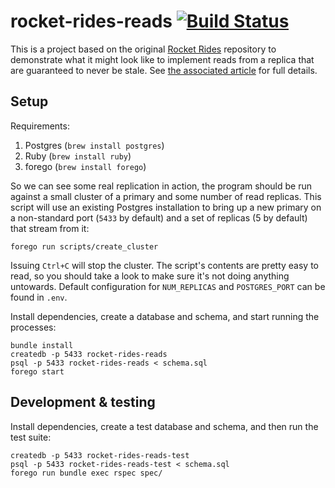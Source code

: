 # rocket-rides-reads [![Build Status](https://travis-ci.org/brandur/rocket-rides-reads.svg?branch=master)](https://travis-ci.org/brandur/rocket-rides-reads)

This is a project based on the original [Rocket Rides][rides] repository to
demonstrate what it might look like to implement reads from a replica that are
guaranteed to never be stale. See [the associated article][reads] for full
details.

## Setup

Requirements:

1. Postgres (`brew install postgres`)
2. Ruby (`brew install ruby`)
3. forego (`brew install forego`)

So we can see some real replication in action, the program should be run
against a small cluster of a primary and some number of read replicas. This
script will use an existing Postgres installation to bring up a new primary on
a non-standard port (`5433` by default) and a set of replicas (5 by default)
that stream from it:

```
forego run scripts/create_cluster
```

Issuing `Ctrl+C` will stop the cluster. The script's contents are pretty easy
to read, so you should take a look to make sure it's not doing anything
untowards. Default configuration for `NUM_REPLICAS` and `POSTGRES_PORT` can be
found in `.env`.

Install dependencies, create a database and schema, and start running the
processes:

```
bundle install
createdb -p 5433 rocket-rides-reads
psql -p 5433 rocket-rides-reads < schema.sql
forego start
```

## Development & testing

Install dependencies, create a test database and schema, and then run the test
suite:

```
createdb -p 5433 rocket-rides-reads-test
psql -p 5433 rocket-rides-reads-test < schema.sql
forego run bundle exec rspec spec/
```

[reads]: https://brandur.org/postgres-reads
[rides]: https://github.com/stripe/stripe-connect-rocketrides

<!--
# vim: set tw=79:
-->
